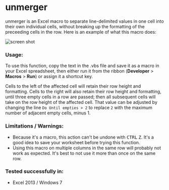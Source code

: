 # unmerger
unmerger is an Excel macro to separate line-delimited values in one cell into their own individual cells, without breaking up the formatting of the preceeding cells in the row.  Here is an example of what this macro does:

![screen shot](https://github.com/freginold/unmerger/blob/master/ss.png)

### Usage:
To use this function, copy the text in the .vbs file and save it as a macro in your Excel spreadsheet, then either run it from the ribbon (<b>Developer</b> > <b>Macros</b> > <b>Run</b>) or assign it a shortcut key.

Cells to the left of the affected cell will retain their row height and formatting.  Cells to the right will also retain their row height and formatting, until three empty cells in a row are passed; then all subsequent cells will take on the row height of the affected cell. That value can be adjusted by changing the line `Do Until empties > 2` to replace `2` with the maximum number of adjacent empty cells, minus 1.

### Limitations / Warnings:
- Because it's a macro, this action can't be undone with <kbd>CTRL</kbd> <kbd>Z</kbd>.  It's a good idea to save your worksheet before trying this function.
- Using this macro on multiple columns in the same row will probably not work as expected. It's best to not use it more than once on the same row.

### Tested successfully in:
- Excel 2013 / Windows 7
